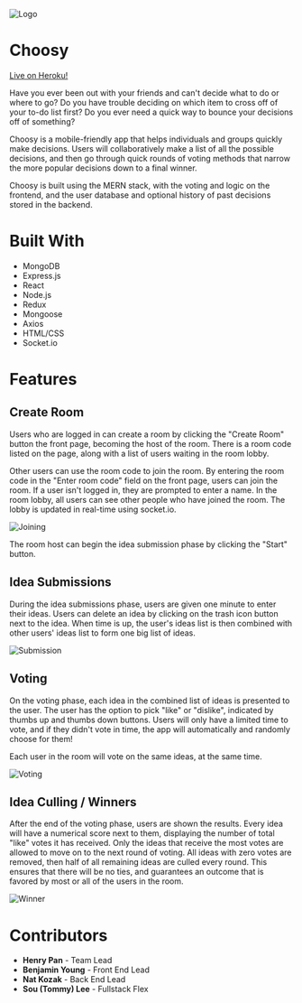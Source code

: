 ![Logo](https://github.com/henry-pan/Choosy/blob/main/images/logo.png)

# Choosy

[Live on Heroku!](https://choosyapp.herokuapp.com/)

Have you ever been out with your friends and can't decide what to do or where to go? Do you have trouble deciding on which item to cross off of your to-do list first? Do you ever need a quick way to bounce your decisions off of something?

Choosy is a mobile-friendly app that helps individuals and groups quickly make decisions. Users will collaboratively make a list of all the possible decisions, and then go through quick rounds of voting methods that narrow the more popular decisions down to a final winner.

Choosy is built using the MERN stack, with the voting and logic on the frontend, and the user database and optional history of past decisions stored in the backend.

# Built With

* MongoDB
* Express.js
* React
* Node.js
* Redux
* Mongoose
* Axios
* HTML/CSS
* Socket.io

# Features

## Create Room

Users who are logged in can create a room by clicking the "Create Room" button the front page, becoming the host of the room. There is a room code listed on the page, along with a list of users waiting in the room lobby.

Other users can use the room code to join the room. By entering the room code in the "Enter room code" field on the front page, users can join the room. If a user isn't logged in, they are prompted to enter a name. In the room lobby, all users can see other people who have joined the room. The lobby is updated in real-time using socket.io.

![Joining](https://github.com/henry-pan/Choosy/blob/main/images/joining.gif)

The room host can begin the idea submission phase by clicking the "Start" button.

## Idea Submissions

During the idea submissions phase, users are given one minute to enter their ideas. Users can delete an idea by clicking on the trash icon button next to the idea. When time is up, the user's ideas list is then combined with other users' ideas list to form one big list of ideas.

![Submission](https://github.com/henry-pan/Choosy/blob/main/images/submission.gif)

## Voting

On the voting phase, each idea in the combined list of ideas is presented to the user. The user has the option to pick "like" or "dislike", indicated by thumbs up and thumbs down buttons. Users will only have a limited time to vote, and if they didn't vote in time, the app will automatically and randomly choose for them!

Each user in the room will vote on the same ideas, at the same time.

![Voting](https://github.com/henry-pan/Choosy/blob/main/images/voting.gif)

## Idea Culling / Winners

After the end of the voting phase, users are shown the results. Every idea will have a numerical score next to them, displaying the number of total "like" votes it has received. Only the ideas that receive the most votes are allowed to move on to the next round of voting. All ideas with zero votes are removed, then half of all remaining ideas are culled every round. This ensures that there will be no ties, and guarantees an outcome that is favored by most or all of the users in the room.

![Winner](https://github.com/henry-pan/Choosy/blob/main/images/winner.png)

# Contributors
* **Henry Pan** - Team Lead
* **Benjamin Young** - Front End Lead
* **Nat Kozak** - Back End Lead
* **Sou (Tommy) Lee** - Fullstack Flex
